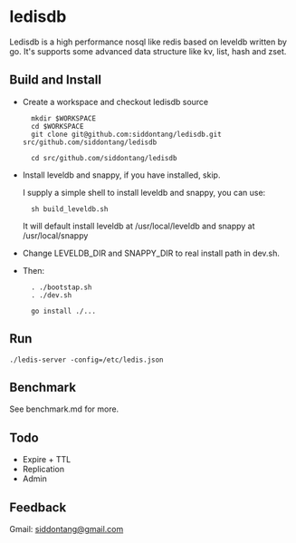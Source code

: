 # ledisdb

Ledisdb is a high performance nosql like redis based on leveldb written by go. It's supports some advanced data structure like kv, list, hash and zset.

## Build and Install

+ Create a workspace and checkout ledisdb source

        mkdir $WORKSPACE
        cd $WORKSPACE
        git clone git@github.com:siddontang/ledisdb.git src/github.com/siddontang/ledisdb

        cd src/github.com/siddontang/ledisdb

+ Install leveldb and snappy, if you have installed, skip.

    I supply a simple shell to install leveldb and snappy, you can use: 

        sh build_leveldb.sh

    It will default install leveldb at /usr/local/leveldb and snappy at /usr/local/snappy

+ Change LEVELDB_DIR and SNAPPY_DIR to real install path in dev.sh.

+ Then:

        . ./bootstap.sh 
        . ./dev.sh

        go install ./...

## Run

    ./ledis-server -config=/etc/ledis.json

## Benchmark

See benchmark.md for more.

## Todo

+ Expire + TTL
+ Replication
+ Admin

## Feedback

Gmail: siddontang@gmail.com